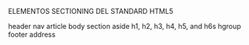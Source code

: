 ELEMENTOS SECTIONING DEL STANDARD HTML5

header
nav
article
body 
section
aside
h1, h2, h3, h4, h5, and h6s
hgroup
footer
address
